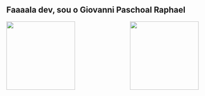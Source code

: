 ## Faaaala dev,  sou o Giovanni Paschoal Raphael 

<div>
  
  <img  height="180em" src="https://github-readme-stats.vercel.app/api?username=GiovanniPaschoalRaphael&show_icons=true&theme=great-gatsby&include_all_commits=true&count_private=true"/>
  <img align="right" height="180em" src="https://github-readme-stats.vercel.app/api/top-langs/?username=GiovanniPaschoalRaphael&layout=compact&langs_count=16&theme=great-gatsby"/>
</div>
<br>


